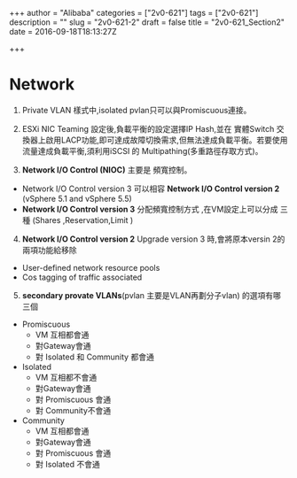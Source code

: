+++
author = "Alibaba"
categories = ["2v0-621"]
tags = ["2v0-621"]
description = ""
slug = "2v0-621-2"
draft = false
title = "2v0-621_Section2"
date = 2016-09-18T18:13:27Z

+++

# Network
1. Private VLAN 樣式中,isolated pvlan只可以與Promiscuous連接。
  
2.  ESXi NIC Teaming 設定後,負載平衡的設定選擇IP Hash,並在 實體Switch 交換器上啟用LACP功能,即可達成故障切換需求,但無法達成負載平衡。若要使用流量達成負載平衡,須利用iSCSI 的 Multipathing(多重路徑存取方式)。
       

3. **Network I/O Control (NIOC)** 主要是 頻寬控制。
  - Network I/O Control version 3 可以相容 **Network I/O Control version 2** (vSphere 5.1 and vSphere 5.5)
  - **Network I/O Control version 3** 分配頻寬控制方式 ,在VM設定上可以分成 三種 (Shares ,Reservation,Limit )

    
4. **Network I/O Control version 2**  Upgrade version 3 時,會將原本versin 2的兩項功能給移除
  - User-defined network resource pools 
  - Cos tagging of traffic associated
 
5. **secondary provate VLANs**(pvlan 主要是VLAN再劃分子vlan) 的選項有哪三個
  - Promiscuous
     * VM 互相都會通
     * 對Gateway會通
     * 對 Isolated 和 Community 都會通
  -  Isolated
     *  VM 互相都不會通
     *  對Gateway會通
     * 對 Promiscuous 會通
     * 對 Community不會通
  - Community 
     * VM 互相都會通
     * 對Gateway會通
     * 對 Promiscuous 會通
     * 對 Isolated 不會通   